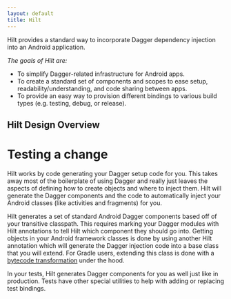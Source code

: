 ```yaml
---
layout: default
title: Hilt
---
```


Hilt provides a standard way to incorporate Dagger
dependency injection into an Android application.

*The goals of Hilt are:*

*   To simplify Dagger-related infrastructure for Android apps.
*   To create a standard set of components and scopes to ease setup,
    readability/understanding, and code sharing between apps.
*   To provide an easy way to provision different bindings to various build
    types (e.g. testing, debug, or release).

## Hilt Design Overview

# Testing a change

Hilt works by code generating your Dagger setup code for you. This takes away
most of the boilerplate of using Dagger and really just leaves the aspects of
defining how to create objects and where to inject them. Hilt will generate the
Dagger components and the code to automatically inject your Android classes
(like activities and fragments) for you.

Hilt generates a set of standard Android Dagger components based off of your
transitive classpath. This requires marking your Dagger modules with Hilt
annotations to tell Hilt which component they should go into. Getting objects in
your Android framework classes is done by using another Hilt annotation which
will generate the Dagger injection code into a base class that you will extend.
For Gradle users, extending this class is done with a
[bytecode transformation](gradle-setup.md#hilt-gradle-plugin) under the hood.

In your tests, Hilt generates Dagger components for you as well just like in
production. Tests have other special utilities to help with adding or replacing
test bindings.

